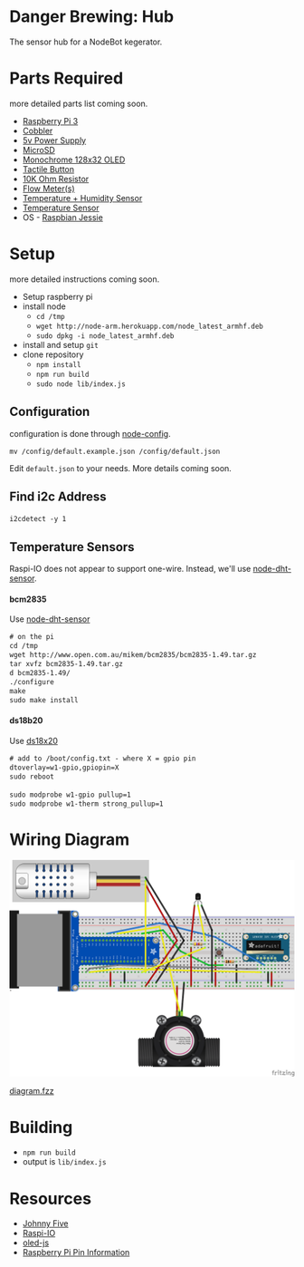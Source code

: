 # Danger Brewing: Hub
The sensor hub for a NodeBot kegerator.

# Parts Required
more detailed parts list coming soon.

* [Raspberry Pi 3](https://www.adafruit.com/products/3055)
* [Cobbler](https://www.adafruit.com/products/2028)
* [5v Power Supply](https://www.adafruit.com/product/1995)
* [MicroSD](https://www.adafruit.com/products/2693)
* [Monochrome 128x32 OLED](https://www.adafruit.com/products/931)
* [Tactile Button](https://www.adafruit.com/products/367)
* [10K Ohm Resistor](https://www.adafruit.com/products/2784)
* [Flow Meter(s)](https://www.adafruit.com/products/828)
* [Temperature + Humidity Sensor](https://www.adafruit.com/product/393)
* [Temperature Sensor](https://www.adafruit.com/product/381)
* OS - [Raspbian Jessie](https://www.raspberrypi.org/downloads/raspbian/)

# Setup
more detailed instructions coming soon.

* Setup raspberry pi
* install node
  * `cd /tmp`
  * `wget http://node-arm.herokuapp.com/node_latest_armhf.deb`
  * `sudo dpkg -i node_latest_armhf.deb`
* install and setup `git`
* clone repository
  * `npm install`
  * `npm run build`
  * `sudo node lib/index.js`

## Configuration
configuration is done through [node-config](https://github.com/lorenwest/node-config).

```
mv /config/default.example.json /config/default.json
```

Edit `default.json` to your needs. More details coming soon.

## Find i2c Address
`i2cdetect -y 1`

## Temperature Sensors
Raspi-IO does not appear to support one-wire. Instead, we'll use [node-dht-sensor](https://github.com/momenso/node-dht-sensor).

#### bcm2835
Use [node-dht-sensor](https://github.com/momenso/node-dht-sensor)

```
# on the pi
cd /tmp
wget http://www.open.com.au/mikem/bcm2835/bcm2835-1.49.tar.gz
tar xvfz bcm2835-1.49.tar.gz
d bcm2835-1.49/
./configure
make
sudo make install
```

#### ds18b20
Use [ds18x20](https://github.com/mraxus/ds18x20.js)

```
# add to /boot/config.txt - where X = gpio pin
dtoverlay=w1-gpio,gpiopin=X
sudo reboot

sudo modprobe w1-gpio pullup=1
sudo modprobe w1-therm strong_pullup=1
```

# Wiring Diagram
![alt text](assets/diagram.png "Wiring Diagram")

[diagram.fzz](assets/diagram.fzz)

# Building
* `npm run build`
* output is `lib/index.js`

# Resources
* [Johnny Five](http://johnny-five.io/)
* [Raspi-IO](https://github.com/nebrius/raspi-io)
* [oled-js](https://github.com/noopkat/oled-js)
* [Raspberry Pi Pin Information](https://github.com/nebrius/raspi-io/wiki/Pin-Information)
